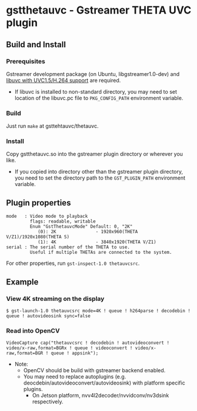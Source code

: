 # gstthetauvc - Gstreamer THETA UVC plugin
## Build and Install
### Prerequisites
Gstreamer development package (on Ubuntu, libgstreamer1.0-dev) and [libuvc with UVC1.5/H.264 support](https://github.com/nickel110/gstthetauvc)
are required.
- If libuvc is installed to non-standard directory, you may need to set location of the libuvc.pc file to `PKG_CONFIG_PATH` environment variable.

### Build
Just run `make` at gsttehtauvc/thetauvc.

### Install
Copy gstthetauvc.so into the gstreamer plugin directory or wherever you like.
- If you copied into directory other than the gstreamer plugin directory, you need to set the directory path to the `GST_PLUGIN_PATH` environment variable.

## Plugin properties
    mode   : Video mode to playback
             flags: readable, writable
             Enum "GstThetauvcMode" Default: 0, "2K"
                (0): 2K               - 1920x960(THETA V/Z1)/1920x1080(THETA S)
                (1): 4K               - 3840x1920(THETA V/Z1)
    serial : The serial number of the THETA to use.
             Useful if multiple THETAs are connected to the system.

For other properties, run `gst-inspect-1.0 thetauvcsrc`.

## Example
### View 4K streaming on the display
    $ gst-launch-1.0 thetauvcsrc mode=4K ! queue ! h264parse ! decodebin ! queue ! autovideosink sync=false

### Read into OpenCV
    VideoCapture cap("thetauvcsrc ! decodebin ! autovideoconvert ! video/x-raw,format=BGRx ! queue ! videoconvert ! video/x-raw,format=BGR ! queue ! appsink");


- Note:
     - OpenCV should be build with gstreamer backend enabled.
     - You may need to replace autoplugins (e.g. deocdebin/autovideoconvert/autovideosink) with platform specific plugins.
        - On Jetson platform, nvv4l2decoder/nvvidconv/nv3dsink respectively.
